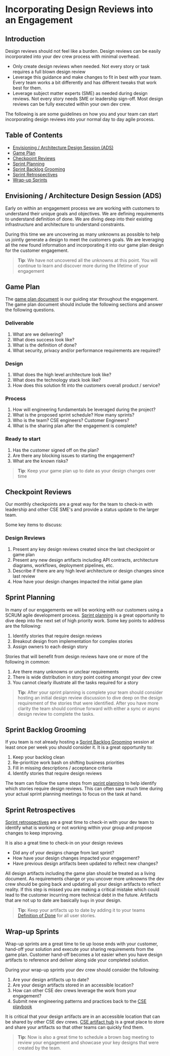 # Incorporating Design Reviews into an Engagement

## Introduction

Design reviews should not feel like a burden.  Design reviews can be easily incorporated into your dev crew process with minimal overhead.  

- Only create design reviews when needed.  Not every story or task requires a full blown design review
- Leverage this guidance and make changes to fit in best with your team.  Every team works a bit differently and has different tweaks that work best for them.
- Leverage subject matter experts (SME) as needed during design reviews. Not every story needs SME or leadership sign-off.  Most design reviews can be fully executed within your own dev crew.

The following is are some guidelines on how you and your team can start incorporating design reviews into your normal day to day agile process.

## Table of Contents

- [Envisioning / Architecture Design Session (ADS)](#envisioning--architecture-design-session-ads)
- [Game Plan](#game-plan)
- [Checkpoint Reviews](#checkpoint-reviews)
- [Sprint Planning](#sprint-planning)
- [Sprint Backlog Grooming](#sprint-backlog-grooming)
- [Sprint Retrospectives](#sprint-retrospectives)
- [Wrap-up Sprints](#wrap-up-sprints)

## Envisioning / Architecture Design Session (ADS)

Early on within an engagement process we are working with customers to understand their unique goals and objectives.  We are defining requirements to understand definition of done.  We are diving deep into their existing infrastructure and architecture to understand constraints.

During this time we are uncovering as many unknowns as possible to help us jointly generate a design to meet the customers goals.  We are leveraging all the new found information and incorporating it into our game plan design for the customer engagement.

> **Tip**: We have not uncovered all the unknowns at this point. You will continue to learn and discover more during the lifetime of your engagement

## Game Plan

The [game plan document](https://aka.ms/GamePlanTemplate) is our guiding star throughout the engagement.  The game plan document should include the following sections and answer the following questions.

### Deliverable

1. What are we delivering?
1. What does success look like?
1. What is the definition of done?
1. What security, privacy and/or performance requirements are required?

### Design

1. What does the high level architecture look like?
1. What does the technology stack look like?
1. How does this solution fit into the customers overall product / service?

### Process

1. How will engineering fundamentals be leveraged during the project?
1. What is the proposed sprint schedule?  How many sprints?
1. Who is the team? CSE engineers? Customer Engineers?
1. What is the sharing plan after the engagement is complete?

### Ready to start

1. Has the customer signed off on the plan?
1. Are there any blocking issues to starting the engagement?
1. What are the known risks?

> **Tip**: Keep your game plan up to date as your design changes over time

## Checkpoint Reviews

Our monthly checkpoints are a great way for the team to check-in with leadership and other CSE SME's and provide a status update to the larger team.

Some key items to discuss:

### Design Reviews

1. Present any key design reviews created since the last checkpoint or game plan
1. Present any new design artifacts including API contracts, architecture diagrams, workflows, deployment pipelines, etc.
1. Describe if there are any high level architecture or design changes since last review
1. How have your design changes impacted the initial game plan

## Sprint Planning

In many of our engagements we will be working with our customers using a SCRUM agile development process.  [Sprint planning](../../sprint-planning/readme.md) is a great opportunity to dive deep into the next set of high priority work.  Some key points to address are the following:

1. Identify stories that require design reviews
1. Breakout design from implementation for complex stories
1. Assign owners to each design story

Stories that will benefit from design reviews have one or more of the following in common:

1. Are there many unknowns or unclear requirements
1. There is wide distribution in story point costing amongst your dev crew
1. You cannot clearly illustrate all the tasks required for a story

> **Tip:** After your sprint planning is complete your team should consider hosting an initial design review discussion to dive deep on the design requirement of the stories that were identified.  After you have more clarity the team should continue forward with either a sync or async design review to complete the tasks.

## Sprint Backlog Grooming

If you team is not already hosting a [Sprint Backlog Grooming](../../backlog-management/grooming/readme.md) session at least once per week you should consider it.  It is a great opportunity to:

1. Keep your backlog clean
1. Re-prioritize work bash on shifting business priorities
1. Fill in missing descriptions / acceptance criteria
1. Identify stories that require design reviews

The team can follow the same steps from [sprint planning](#sprint-planning) to help identify which stories require design reviews.  This can often save much time during your actual sprint planning meetings to focus on the task at hand.

## Sprint Retrospectives

[Sprint retrospectives](../../retrospectives/readme.md) are a great time to check-in with your dev team to identify what is working or not working within your group and propose changes to keep improving.

It is also a great time to check-in on your design reviews

- Did any of your designs change from last sprint?
- How have your design changes impacted your engagement?
- Have previous design artifacts been updated to reflect new changes?

All design artifacts including the game plan should be treated as a living document.  As requirements change or you uncover more unknowns the dev crew should be going back and updating all your design artifacts to reflect reality.  If this step is missed you are making a critical mistake which could lead to the customer incurring more technical debt in the future. Artifacts that are not up to date are basically `bugs` in your design.

> **Tip:** Keep your artifacts up to date by adding it to your teams [Definition of Done](../../team-agreements/definition-of-done/readme.md) for all user stories.

## Wrap-up Sprints

Wrap-up sprints are a great time to tie up loose ends with your customer, hand-off your solution and execute your sharing requirements from the game plan.  Customer hand-off becomes a lot easier when you have design artifacts to reference and deliver along side your completed solution.  

During your wrap-up sprints your dev crew should consider the following:

1. Are your design artifacts up to date?
1. Are your design artifacts stored in an accessible location?
1. How can other CSE dev crews leverage the work from your engagement?
1. Submit new engineering patterns and practices back to the [CSE playbook](https://aka.ms/cseplaybook)

It is critical that your design artifacts are in an accessible location that can be shared by other CSE dev crews.  [CSE artifact hub](https://aka.ms/cseartifacthub) is a great place to store and share your artifacts so that other teams can quickly find them.

> **Tip:** Now is also a great time to schedule a brown bag meeting to review your engagement and showcase your key designs that were created by the team.

